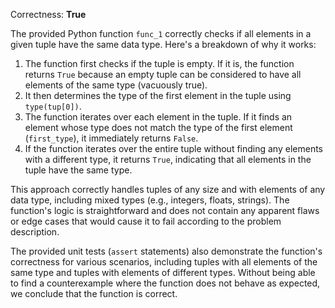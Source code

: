 Correctness: **True**

The provided Python function `func_1` correctly checks if all elements in a given tuple have the same data type. Here's a breakdown of why it works:

1. The function first checks if the tuple is empty. If it is, the function returns `True` because an empty tuple can be considered to have all elements of the same type (vacuously true).
2. It then determines the type of the first element in the tuple using `type(tup[0])`.
3. The function iterates over each element in the tuple. If it finds an element whose type does not match the type of the first element (`first_type`), it immediately returns `False`.
4. If the function iterates over the entire tuple without finding any elements with a different type, it returns `True`, indicating that all elements in the tuple have the same type.

This approach correctly handles tuples of any size and with elements of any data type, including mixed types (e.g., integers, floats, strings). The function's logic is straightforward and does not contain any apparent flaws or edge cases that would cause it to fail according to the problem description. 

The provided unit tests (`assert` statements) also demonstrate the function's correctness for various scenarios, including tuples with all elements of the same type and tuples with elements of different types. Without being able to find a counterexample where the function does not behave as expected, we conclude that the function is correct.